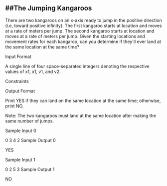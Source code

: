 ##The Jumping Kangaroos 
--------------------------------------
There are two kangaroos on an x-axis ready to jump in the positive direction (i.e, toward positive infinity). The first kangaroo starts at location  and moves at a rate of  meters per jump. The second kangaroo starts at location  and moves at a rate of  meters per jump. Given the starting locations and movement rates for each kangaroo, can you determine if they'll ever land at the same location at the same time?

Input Format

A single line of four space-separated integers denoting the respective values of x1, x1, v1, and v2.

Constraints

Output Format

Print YES if they can land on the same location at the same time; otherwise, print NO.

Note: The two kangaroos must land at the same location after making the same number of jumps.

Sample Input 0

0 3 4 2
Sample Output 0

YES


Sample Input 1

0 2 5 3
Sample Output 1

NO
